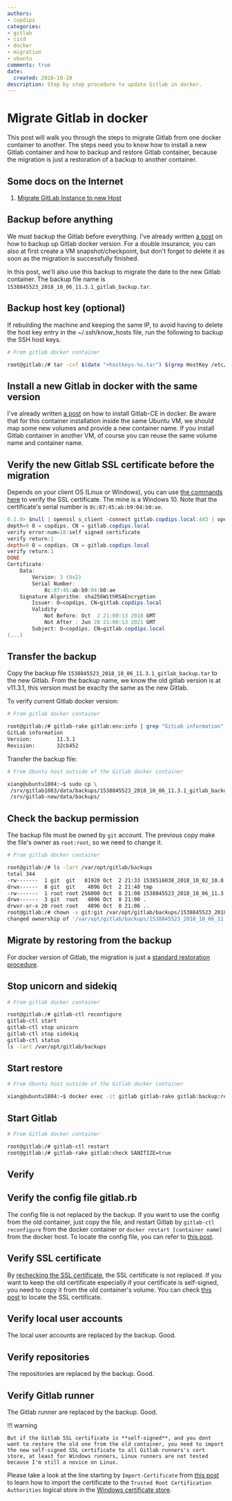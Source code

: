 ```yaml
---
authors:
- copdips
categories:
- gitlab
- cicd
- docker
- migration
- ubuntu
comments: true
date:
  created: 2018-10-10
description: Step by step procedure to update Gitlab in docker.
---
```


# Migrate Gitlab in docker

This post will walk you through the steps to migrate Gitlab from one docker container to another. The steps need you to know how to install a new Gitlab container and how to backup and restore Gitlab container, because the migration is just a restoration of a backup to another container.

<!-- more -->

## Some docs on the Internet

1. [Migrate GitLab Instance to new Host](https://pikedom.com/migrate-gitlab-instance-to-new-host/)

## Backup before anything

We must backup the Gitlab before everything. I've already written [a post](https://copdips.com/2018/09/backup-and-restore-gitlab-in-docker.html#backup-gitlab-in-docker) on how to backup up Gitlab docker version. For a double insurance, you can also at first create a VM snapshot/checkpoint, but don't forget to delete it as soon as the migration is successfully finished.

In this post, we'll also use this backup to migrate the date to the new Gitlab container. The backup file name is `1538845523_2018_10_06_11.3.1_gitlab_backup.tar`.

## Backup host key (optional)

If rebuilding the machine and keeping the same IP, to avoid having to delete the host key entry in the ~/.ssh/know_hosts file, run the following to backup the SSH host keys.

```bash
# From gitlab docker container

root@gitlab:/# tar -cvf $(date "+hostkeys-%s.tar") $(grep HostKey /etc/ssh/sshd_config | grep -v ^'#' | awk '{print $2}')
```

## Install a new Gitlab in docker with the same version

I've already written [a post](https://copdips.com/2018/09/install-gitlab-ce-in-docker-on-ubuntu.html#install-gitlab-ce-in-docker) on how to install Gitlab-CE in docker. Be aware that for this container installation inside the same Ubuntu VM, we should map some new volumes and provide a new container name. If you install Gitlab container in another VM, of course you can reuse the same volume name and container name.

## Verify the new Gitlab SSL certificate before the migration

Depends on your client OS (Linux or Windows), you can use [the commands here](https://copdips.com/2018/09/setup-https-for-gitlab.html#check-the-website-ssl-certificate-from-the-command-line) to verify the SSL certificate. The mine is a Windows 10. Note that the certificate's serial number is `8c:87:45:ab:b9:04:b0:ae`.

```powershell
6.1.0> $null | openssl s_client -connect gitlab.copdips.local:443 | openssl x509 -text -noout
depth=0 O = copdips, CN = gitlab.copdips.local
verify error:num=18:self signed certificate
verify return:1
depth=0 O = copdips, CN = gitlab.copdips.local
verify return:1
DONE
Certificate:
    Data:
        Version: 3 (0x2)
        Serial Number:
            8c:87:45:ab:b9:04:b0:ae
    Signature Algorithm: sha256WithRSAEncryption
        Issuer: O=copdips, CN=gitlab.copdips.local
        Validity
            Not Before: Oct  2 21:00:13 2018 GMT
            Not After : Jun 28 21:00:13 2021 GMT
        Subject: O=copdips, CN=gitlab.copdips.local
(...)
```

## Transfer the backup

Copy the backup file `1538845523_2018_10_06_11.3.1_gitlab_backup.tar` to the new Gitlab. From the backup name, we know the old gitlab version is at v11.3.1, this version must be exaclty the same as the new Gitlab.

To verify current Gitlab docker version:

```bash
# From gitlab docker container

root@gitlab:/# gitlab-rake gitlab:env:info | grep "GitLab information" -A2
GitLab information
Version:        11.3.1
Revision:       32cb452
```

Transfer the backup file:

```bash
# From Ubuntu host outside of the Gitlab docker container

xiang@ubuntu1804:~$ sudo cp \
 /srv/gitlab1083/data/backups/1538845523_2018_10_06_11.3.1_gitlab_backup.tar \
 /srv/gitlab-new/data/backups/
```

## Check the backup permission

The backup file must be owned by `git` account. The previous copy make the file's owner as `root:root`, so we need to change it.

```bash
# From gitlab docker container

root@gitlab:/# ls -lart /var/opt/gitlab/backups
total 344
-rw-------  1 git  git   81920 Oct  2 21:33 1538516038_2018_10_02_10.8.3_gitlab_backup.tar
drwx------  8 git  git    4096 Oct  2 21:40 tmp
-rw-------  1 root root 256000 Oct  8 21:00 1538845523_2018_10_06_11.3.1_gitlab_backup.tar
drwx------  3 git  root   4096 Oct  8 21:00 .
drwxr-xr-x 20 root root   4096 Oct  8 21:06 ..
root@gitlab:/# chown -v git:git /var/opt/gitlab/backups/1538845523_2018_10_06_11.3.1_gitlab_backup.tar
changed ownership of '/var/opt/gitlab/backups/1538845523_2018_10_06_11.3.1_gitlab_backup.tar' from root:root to git:git
```

## Migrate by restoring from the backup

For docker version of Gitlab, the migration is just a [standard restoration procedure](https://copdips.com/2018/09/backup-and-restore-gitlab-in-docker.html#restore-gitlab).

## Stop unicorn and sidekiq

```bash
# From gitlab docker container

root@gitlab:/# gitlab-ctl reconfigure
gitlab-ctl start
gitlab-ctl stop unicorn
gitlab-ctl stop sidekiq
gitlab-ctl status
ls -lart /var/opt/gitlab/backups
```

## Start restore

```bash
# From Ubuntu host outside of the Gitlab docker container

xiang@ubuntu1804:~$ docker exec -it gitlab gitlab-rake gitlab:backup:restore BACKUP=1538845523_2018_10_06_11.3.1 --trace
```

## Start Gitlab

```bash
# From Gitlab docker container

root@gitlab:/# gitlab-ctl restart
root@gitlab:/# gitlab-rake gitlab:check SANITIZE=true
```

## Verify

## Verify the config file gitlab.rb

The config file is not replaced by the backup. If you want to use the config from the old container, just copy the file, and restart Gitlab by `gitlab-ctl reconfigure` from the docker container or `docker restart [container name]` from the docker host. To locate the config file, you can refer to [this post](https://copdips.com/2018/09/setup-https-for-gitlab.html#configure-https-on-gitlab).

## Verify SSL certificate

By [rechecking the SSL certificate](https://copdips.com/2018/10/migrate-gitlab-in-docker.html#verify-the-new-gitlab-ssl-certificate-before-the-migration), the SSL certificate is not replaced. If you want to keep the old certificate especially if your certificate is self-signed, you need to copy it from the old container's volume. You can check [this post](https://copdips.com/2018/09/setup-https-for-gitlab.html#save-the-ssl-certificate) to locate the SSL certificate.

## Verify local user accounts

The local user accounts are replaced by the backup. Good.

## Verify repositories

The repositories are replaced by the backup. Good.

## Verify Gitlab runner

The Gitlab runner are replaced by the backup. Good.

!!! warning

    But if the Gitlab SSL certificate is **self-signed**, and you dont want to restore the old one from the old container, you need to import the new self-signed SSL certificate to all Gitlab runners's cert store, at least for Windows runners, Linux runners are not tested because I'm still a novice on Linux.

Please take a look at the line starting by `Import-Certificate` from [this post](https://copdips.com/2018/09/install-gitlab-runner-on-windows-by-powershell-psremoting.html#register-gitlab-runner-on-windows) to learn how to import the certificate to the `Trusted Root Certification Authorities` logical store in the [Windows certificate store](https://docs.microsoft.com/en-us/windows/desktop/seccertenroll/about-certificate-directory).
